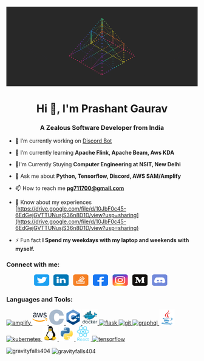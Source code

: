 ![Header](https://github.com/gravityfalls404/gravityfalls404/blob/main/heads.gif)
<h1 align="center">Hi 👋, I'm Prashant Gaurav</h1>
<h3 align="center">A Zealous Software Developer from India</h3>


- 🔭 I’m currently working on [Discord Bot](https://github.com/users/gravityfalls404/projects/2)

- 🌱 I’m currently learning **Apache Flink, Apache Beam, Aws KDA**

- 🏫I'm Currently Stuying **Computer Engineering at NSIT, New Delhi**

- 💬 Ask me about **Python, Tensorflow, Discord, AWS SAM/Amplify**

- 📫 How to reach me **pg711700@gmail.com**

- 📄 Know about my experiences [https://drive.google.com/file/d/10JbF0c45-6EdGejGVTTUNusjS36n8D1D/view?usp=sharing](https://drive.google.com/file/d/10JbF0c45-6EdGejGVTTUNusjS36n8D1D/view?usp=sharing)

- ⚡ Fun fact **I Spend my weekdays with my laptop and weekends with myself.**

<h3 align="left">Connect with me:</h3>
<p align='center'>
<a href="https://twitter.com/gravityfalls404"><img src="https://github.com/gravityfalls404/gravityfalls404/blob/main/icons/twitter.svg" width="40" height="30"></a>&nbsp;&nbsp;
<a href="https://linkedin.com/in/prashant-gaurav-01"><img src="https://github.com/gravityfalls404/gravityfalls404/blob/main/icons/linkedin.svg" height="30" width="40"></a>&nbsp;&nbsp;
<a href="https://stackoverflow.com/users/8351810"><img src="https://github.com/gravityfalls404/gravityfalls404/blob/main/icons/stackoverflow.svg" height="30" width="40" ></a>&nbsp;&nbsp;
<a href="https://fb.com/prashant.grv.1" ><img src="https://github.com/gravityfalls404/gravityfalls404/blob/main/icons/facebook%20.svg" height="30" width="40" ></a>&nbsp;&nbsp;
<a href="https://instagram.com/gravityfalls60"><img src="https://github.com/gravityfalls404/gravityfalls404/blob/main/icons/instagram.svg" height="30" width="40" ></a>&nbsp;&nbsp;
<a href="https://medium.com/@prashantgaurav_85928" ><img src="https://github.com/gravityfalls404/gravityfalls404/blob/main/icons/medium.svg" height="30" width="40" ></a>&nbsp;&nbsp;
<a href="https://discord.gg/gravityfalls#7884"><img src="https://github.com/gravityfalls404/gravityfalls404/blob/main/icons/discord.svg" height="30" width="40" ></a>&nbsp;&nbsp;
</p>

<h3 align="left">Languages and Tools:</h3>
<p align="left"> <a href="https://aws.amazon.com/amplify/" target="_blank"> <img src="https://docs.amplify.aws/assets/logo-dark.svg" alt="amplify" width="40" height="40"/> </a> <a href="https://aws.amazon.com" target="_blank"> <img src="https://raw.githubusercontent.com/devicons/devicon/master/icons/amazonwebservices/amazonwebservices-original-wordmark.svg" alt="aws" width="40" height="40"/> </a> <a href="https://www.cprogramming.com/" target="_blank"> <img src="https://raw.githubusercontent.com/devicons/devicon/master/icons/c/c-original.svg" alt="c" width="40" height="40"/> </a> <a href="https://www.w3schools.com/cpp/" target="_blank"> <img src="https://raw.githubusercontent.com/devicons/devicon/master/icons/cplusplus/cplusplus-original.svg" alt="cplusplus" width="40" height="40"/> </a> <a href="https://www.docker.com/" target="_blank"> <img src="https://raw.githubusercontent.com/devicons/devicon/master/icons/docker/docker-original-wordmark.svg" alt="docker" width="40" height="40"/> </a> <a href="https://flask.palletsprojects.com/" target="_blank"> <img src="https://www.vectorlogo.zone/logos/pocoo_flask/pocoo_flask-icon.svg" alt="flask" width="40" height="40"/> </a> <a href="https://git-scm.com/" target="_blank"> <img src="https://www.vectorlogo.zone/logos/git-scm/git-scm-icon.svg" alt="git" width="40" height="40"/> </a> <a href="https://graphql.org" target="_blank"> <img src="https://www.vectorlogo.zone/logos/graphql/graphql-icon.svg" alt="graphql" width="40" height="40"/> </a> <a href="https://www.java.com" target="_blank"> <img src="https://raw.githubusercontent.com/devicons/devicon/master/icons/java/java-original.svg" alt="java" width="40" height="40"/> </a> <a href="https://kubernetes.io" target="_blank"> <img src="https://www.vectorlogo.zone/logos/kubernetes/kubernetes-icon.svg" alt="kubernetes" width="40" height="40"/> </a> <a href="https://www.linux.org/" target="_blank"> <img src="https://raw.githubusercontent.com/devicons/devicon/master/icons/linux/linux-original.svg" alt="linux" width="40" height="40"/> </a> <a href="https://www.python.org" target="_blank"> <img src="https://raw.githubusercontent.com/devicons/devicon/master/icons/python/python-original.svg" alt="python" width="40" height="40"/> </a> <a href="https://reactjs.org/" target="_blank"> <img src="https://raw.githubusercontent.com/devicons/devicon/master/icons/react/react-original-wordmark.svg" alt="react" width="40" height="40"/> </a> <a href="https://www.tensorflow.org" target="_blank"> <img src="https://www.vectorlogo.zone/logos/tensorflow/tensorflow-icon.svg" alt="tensorflow" width="40" height="40"/> </a> </p>

<p><img align="left" src="https://github-readme-stats.vercel.app/api/top-langs?username=gravityfalls404&show_icons=true&theme=dark&locale=en&layout=compact" alt="gravityfalls404" /></p>

<p>&nbsp;<img align="center" src="https://github-readme-stats.vercel.app/api?username=gravityfalls404&show_icons=true&theme=cobalt&locale=en" alt="gravityfalls404" /></p>


